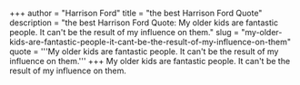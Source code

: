 +++
author = "Harrison Ford"
title = "the best Harrison Ford Quote"
description = "the best Harrison Ford Quote: My older kids are fantastic people. It can't be the result of my influence on them."
slug = "my-older-kids-are-fantastic-people-it-cant-be-the-result-of-my-influence-on-them"
quote = '''My older kids are fantastic people. It can't be the result of my influence on them.'''
+++
My older kids are fantastic people. It can't be the result of my influence on them.
